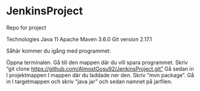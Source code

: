 # JenkinsProject
Repo for project 



Technologies
Java 11
Apache Maven 3.6.0
Git version 2.17.1


Såhär kommer du igång med programmet:

Öppna terminalen. Gå till den mappen där du vill spara programmet. Skriv “git clone https://github.com/AlmostGosu92/JenkinsProject.git” 
Gå sedan in I projektmappen I mappen där du laddade ner den. Skriv “mvn package”. 
Gå in I targetmappen och skriv “java jar” och sedan namnet på jarfilen.
